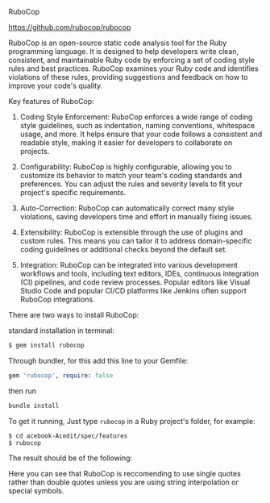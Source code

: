 RuboCop

https://github.com/rubocop/rubocop

RuboCop is an open-source static code analysis tool for the Ruby programming language. It is designed to help developers write clean, consistent, and maintainable Ruby code by enforcing a set of coding style rules and best practices. RuboCop examines your Ruby code and identifies violations of these rules, providing suggestions and feedback on how to improve your code's quality.

Key features of RuboCop:

1. Coding Style Enforcement: RuboCop enforces a wide range of coding style guidelines, such as indentation, naming conventions, whitespace usage, and more. It helps ensure that your code follows a consistent and readable style, making it easier for developers to collaborate on projects.

2. Configurability: RuboCop is highly configurable, allowing you to customize its behavior to match your team's coding standards and preferences. You can adjust the rules and severity levels to fit your project's specific requirements.

3. Auto-Correction: RuboCop can automatically correct many style violations, saving developers time and effort in manually fixing issues.

4. Extensibility: RuboCop is extensible through the use of plugins and custom rules. This means you can tailor it to address domain-specific coding guidelines or additional checks beyond the default set.

5. Integration: RuboCop can be integrated into various development workflows and tools, including text editors, IDEs, continuous integration (CI) pipelines, and code review processes. Popular editors like Visual Studio Code and popular CI/CD platforms like Jenkins often support RuboCop integrations.


There are two ways to install RuboCop:

standard installation in terminal:

```sh
$ gem install rubocop
```

Through bundler, for this add this line to your Gemfile:

```rb
gem 'rubocop', require: false
```
then run 

```rb
bundle install
```

To get it running, Just type `rubocop` in a Ruby project's folder, for example:

```
$ cd acebook-Acedit/spec/features
$ rubocop
```

The result should be of the following:



Here you can see that RuboCop is reccomending to use single quotes rather than double quotes unless you are using string interpolation or special symbols. 